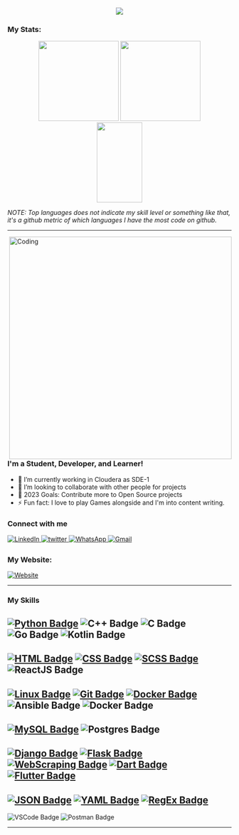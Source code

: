 <h1 align="center">
  <img src="https://readme-typing-svg.herokuapp.com/?lines=Hello+viewer!;I'm+Priyansh;Have+a+great+day;&center=true&size=35">
</h1>

### My Stats:

<p align="center">
<img height="180em" src="https://github-readme-stats.vercel.app/api?username=priyansh17&show_icons=true&theme=github_dark&hide_border=true&date_format=M%20j%5B%2C%20Y%5D&&count_private=true&include_all_commits=true" />
	
<img height="180em" src="https://github-readme-stats.vercel.app/api/top-langs/?username=priyansh17&theme=github_dark&hide_border=true&date_format=M%20j%5B%2C%20Y%5D&hide=javascript,css&exclude_repo=KNN-Image-Classification&show_icons=true&hide_border=true&layout=compact&langs_count=8"/>

<img height="180em" src="https://github-readme-streak-stats.herokuapp.com/?user=priyansh17&theme=react&background=0d1117&hide_border=true&date_format=M%20j%5B%2C%20Y%5D&count_private=true" width="45%" />
</p>

*NOTE: Top languages does not indicate my skill level or something like that, it's a github metric of which languages I have the most code on github.*

---

<img align="right" width="500" src="https://www.mygo.ge/uploads/blog/1584023795.jpg" alt="Coding">

### I'm a Student, Developer, and Learner!

- 🌱 I’m currently working in Cloudera as SDE-1
- 👯 I’m looking to collaborate with other people for projects
- 🥅 2023 Goals: Contribute more to Open Source projects
- ⚡ Fun fact: I love to play Games alongside and I'm into content writing.

###  Connect with me 

<p align="left">
<a href="https://www.linkedin.com/in/priyansh-choudhary-33815161/" target="_blank">
<img alt="LinkedIn" src="https://img.shields.io/badge/linkedin%20-%230077B5.svg?&style=for-the-badge&logo=linkedin&logoColor=white"/>
</a>
<a href="https://twitter.com/Priyansh1706" target="_blank">
<img src=https://img.shields.io/badge/twitter-%2300acee.svg?&style=for-the-badge&logo=twitter&logoColor=white alt=twitter style="margin-bottom: 5px;" />
</a>
<a href="https://api.whatsapp.com/send?phone=8309864427">
<img alt="WhatsApp" src="https://img.shields.io/badge/WhatsApp-4FCE5D?style=for-the-badge&logo=WhatsApp&logoColor=white" />
</a>
<a href="mailto:im1706@gmail.com">
<img alt="Gmail" src="https://img.shields.io/badge/Gmail-D14836?style=for-the-badge&logo=gmail&logoColor=white" />
</a>
</p> 

###  My Website:
<a href="https://priyansh17.github.io/My-Portfolio/">
  <img alt="Website" src="https://img.shields.io/badge/Portfolio-000000%7D?style=for-the-badge&logo=biolink&logoColor=white" />
</a>

---

### My Skills 
	
[![Python Badge](https://img.shields.io/badge/-Python-3476AA?style=for-the-badge&logo=Python&logoColor=white)](https://www.python.org/)
![C++ Badge](https://img.shields.io/badge/C%2B%2B-00599C?style=for-the-badge&logo=c%2B%2B&logoColor=white)
![C Badge](https://img.shields.io/badge/C-00599C?style=for-the-badge&logo=c&logoColor=white)
![Go Badge](https://img.shields.io/badge/Go-00ADD8?style=for-the-badge&logo=go&logoColor=white)
![Kotlin Badge](https://img.shields.io/badge/Kotlin-0095D5?&style=for-the-badge&logo=kotlin&logoColor=white)
---
[![HTML Badge](https://img.shields.io/badge/-HTML5-E54C21?style=flat-square&logo=HTML5&logoColor=white)](https://html.com/)
[![CSS Badge](https://img.shields.io/badge/-CSS3-2496ED?style=flat-square&logo=CSS3&logoColor=white)](https://developer.mozilla.org/en-US/docs/Web/CSS)
[![SCSS Badge](https://img.shields.io/badge/-SCSS-2496ED?style=flat-square&logo=SASS&logoColor=white)](https://sass-lang.com/)
![ReactJS Badge](https://img.shields.io/badge/React-20232A?style=flat-square&logo=react&logoColor=61DAFB)
---
[![Linux Badge](https://img.shields.io/badge/-Linux-000000?style=flat-square&logo=linux&logoColor=white)](https://www.linux.org/)
[![Git Badge](https://img.shields.io/badge/-Git-F05133?style=flat-square&logo=Git&logoColor=white)](https://git-scm.com/)
[![Docker Badge](https://img.shields.io/badge/-Docker-2496ED?style=flat-square&logo=docker&logoColor=white)](https://www.docker.com/)
![Ansible Badge](https://img.shields.io/badge/Ansible-000000?style=flat-square&logo=ansible&logoColor=white)
![Docker Badge](https://img.shields.io/badge/Docker-2CA5E0?style=flat-square&logo=docker&logoColor=white)
---
[![MySQL Badge](https://img.shields.io/badge/-MySQL-00618A?style=flat-square&logo=MySQL&logoColor=white)](https://www.mysql.com/)
![Postgres Badge](https://img.shields.io/badge/PostgreSQL-316192?style=flat-square&logo=postgresql&logoColor=white)
---
[![Django Badge](https://img.shields.io/badge/-Django-092E20?style=flat-square&logo=Django&logoColor=white)](https://www.djangoproject.com/)
[![Flask Badge](https://img.shields.io/badge/-Flask-000000?style=flat-square&logo=Flask&logoColor=white)](https://flask.palletsprojects.com/en/2.0.x/)
[![WebScraping Badge](https://img.shields.io/badge/-WebScraping-00AE00?style=flat-square&logo=selenium&logoColor=white)](https://www.selenium.dev/)
[![Dart Badge](https://img.shields.io/badge/-Dart-2CB7F6?style=flat-square&logo=Dart&logoColor=white)](https://dart.dev/)
[![Flutter Badge](https://img.shields.io/badge/-Flutter-45D1FD?style=flat-square&logo=Flutter&logoColor=white)](https://Flutter.dev/)
---
[![JSON Badge](https://img.shields.io/badge/-JSON-723FFF?style=flat-square&logo=JSON&logoColor=white)](https://www.json.org/)
[![YAML Badge](https://img.shields.io/badge/-YAML-0067A2?style=flat-square&logo=YAML&logoColor=white)](https://yaml.org/)
[![RegEx Badge](https://img.shields.io/badge/-RegEx-FD5900?style=flat-square&logo=RegEx&logoColor=white)](https://en.wikipedia.org/wiki/Regular_expression)
---
![VSCode Badge](https://img.shields.io/badge/VSCode-0078D4?style=flat-square&logo=visual%20studio%20code&logoColor=white)
![Postman Badge](https://img.shields.io/badge/Postman-FF6C37?style=flat-square&logo=Postman&logoColor=white)

---

[twitter]: https://twitter.com/Priyansh1706
[youtube]: https://www.youtube.com/c/NotPriyansh
[instagram]: https://www.instagram.com/iamnotpriyansh_/
[linkedin]: https://www.linkedin.com/in/priyansh-choudhary-33815161/
